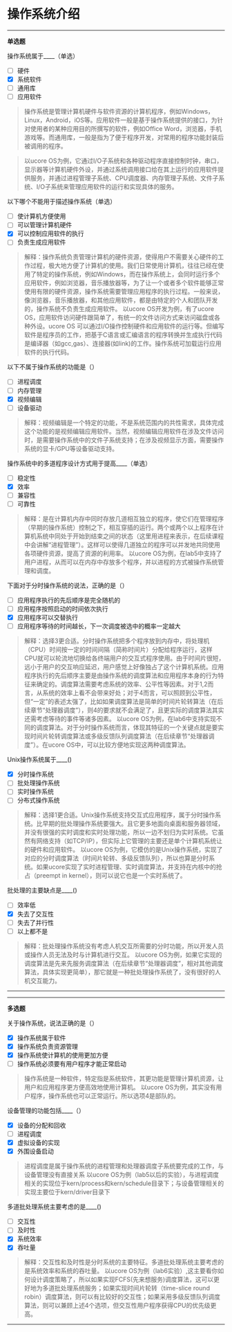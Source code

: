 # 操作系统介绍

---
**单选题**

操作系统属于____（单选）
- [ ] 硬件
- [x] 系统软件
- [ ] 通用库
- [ ] 应用软件

> 操作系统是管理计算机硬件与软件资源的计算机程序，例如Windows，Linux，Android，iOS等。应用软件一般是基于操作系统提供的接口，为针对使用者的某种应用目的所撰写的软件，例如Office Word，浏览器，手机游戏等。而通用库，一般是指为了便于程序开发，对常用的程序功能封装后被调用的程序。

> 以ucore OS为例，它通过I/O子系统和各种驱动程序直接控制时钟，串口，显示器等计算机硬件外设，并通过系统调用接口给在其上运行的应用软件提供服务，并通过进程管理子系统、CPU调度器、内存管理子系统、文件子系统、I/O子系统来管理应用软件的运行和实现具体的服务。


以下哪个不能用于描述操作系统（单选）
- [ ] 使计算机方便使用
- [ ] 可以管理计算机硬件
- [x] 可以控制应用软件的执行
- [ ] 负责生成应用软件

> 解释：操作系统负责管理计算机的硬件资源，使得用户不需要关心硬件的工作过程，极大地方便了计算机的使用。我们日常使用计算机，往往已经在使用了特定的操作系统，例如Windows，而在操作系统上，会同时运行多个应用软件，例如浏览器，音乐播放器等，为了让一个或者多个软件能够正常使用有限的硬件资源，操作系统需要管理应用程序的执行过程。一般来说，像浏览器，音乐播放器，和其他应用软件，都是由特定的个人和团队开发的，操作系统不负责生成应用软件。
> 以ucore OS开发为例，有了ucore OS，应用软件访问硬件跟简单了，有统一的文件访问方式来访问磁盘或各种外设。ucore OS 可以通过I/O操作控制硬件和应用软件的运行等。但编写软件是程序员的工作，把基于C语言或汇编语言的程序转换并生成执行代码是编译器（如gcc,gas）、连接器(如link)的工作。操作系统可加载运行应用软件的执行代码。

以下不属于操作系统的功能是（）
- [ ] 进程调度
- [ ] 内存管理
- [x] 视频编辑
- [ ] 设备驱动

> 解释：视频编辑是一个特定的功能，不是系统范围内的共性需求，具体完成这个功能的是视频编辑应用软件。当然，视频编辑应用软件在涉及文件访问时，是需要操作系统中的文件子系统支持；在涉及视频显示方面，需要操作系统的显卡/GPU等设备驱动支持。

操作系统中的多道程序设计方式用于提高____（单选）
- [ ] 稳定性
- [x] 效率
- [ ] 兼容性
- [ ] 可靠性

> 解释：是在计算机内存中同时存放几道相互独立的程序，使它们在管理程序（早期的操作系统）控制之下，相互穿插的运行。两个或两个以上程序在计算机系统中同处于开始到结束之间的状态（这里用进程来表示，在后续课程中会讲解“进程管理”）。这样可以使得几道独立的程序可以并发地共同使用各项硬件资源，提高了资源的利用率。
以ucore OS为例，在lab5中支持了用户进程，从而可以在内存中存放多个程序，并以进程的方式被操作系统管理和调度。

下面对于分时操作系统的说法，正确的是（）
- [ ] 应用程序执行的先后顺序是完全随机的
- [ ] 应用程序按照启动的时间依次执行
- [x] 应用程序可以交替执行
- [ ] 应用程序等待的时间越长，下一次调度被选中的概率一定越大

> 解释：选择3更合适。分时操作系统把多个程序放到内存中，将处理机（CPU）时间按一定的时间间隔（简称时间片）分配给程序运行，这样CPU就可以轮流地切换给各终端用户的交互式程序使用。由于时间片很短，远小于用户的交互响应延迟，用户感觉上好像独占了这个计算机系统。应用程序执行的先后顺序主要是由操作系统的调度算法和应用程序本身的行为特征来确定的。调度算法需要考虑系统的效率、公平性等因素。对于1,2而言，从系统的效率上看不会带来好处；对于4而言，可以照顾到公平性，但“一定”的表述太强了，比如如果调度算法是简单的时间片轮转算法（在后续章节“处理器调度”），则4的要求就不会满足了，且更实际的调度算法其实还需考虑等待的事件等诸多因素。
以ucore OS为例，在lab6中支持实现不同的调度算法。对于分时操作系统而言，体现其特征的一个关键点就是要实现时间片轮转调度算法或多级反馈队列调度算法（在后续章节“处理器调度”）。在ucore
 OS中，可以比较方便地实现这两种调度算法。

Unix操作系统属于____()
- [x] 分时操作系统
- [ ] 批处理操作系统
- [ ] 实时操作系统
- [ ] 分布式操作系统

> 解释：选择1更合适。Unix操作系统支持交互式应用程序，属于分时操作系统。比早期的批处理操作系统要强大。且它更多地面向桌面和服务器领域，并没有很强的实时调度和实时处理功能，所以一边不划归为实时系统。它虽然有网络支持（如TCP/IP），但实际上它管理的主要还是单个计算机系统让的硬件和应用软件。
以ucore OS为例，它模仿的是Unix操作系统，实现了对应的分时调度算法（时间片轮转、多级反馈队列），所以也算是分时系统。如果ucore实现了实时进程管理、实时调度算法，并支持在内核中的抢占（preempt in kernel），则可以说它也是一个实时系统了。

批处理的主要缺点是____()
- [ ] 效率低
- [x] 失去了交互性
- [ ] 失去了并行性
- [ ] 以上都不是

> 解释：批处理操作系统没有考虑人机交互所需要的分时功能，所以开发人员或操作人员无法及时与计算机进行交互。
以ucore OS为例，如果它实现的调度算法是先来先服务调度算法（在后续章节“处理器调度”，相对其他调度算法，具体实现更简单），那它就是一种批处理操作系统了，没有很好的人机交互能力。

---

---
**多选题**

关于操作系统，说法正确的是（）
- [x] 操作系统属于软件
- [x] 操作系统负责资源管理
- [x] 操作系统使计算机的使用更加方便
- [ ] 操作系统必须要有用户程序才能正常启动

> 操作系统是一种软件，特定指是系统软件，其更功能是管理计算机资源，让用户和应用程序更方便高效地使用计算机。
以ucore OS为例，其实没有用户程序，操作系统也可以正常运行。所以选项4是部队的。

设备管理的功能包括____（）
- [x] 设备的分配和回收
- [ ] 进程调度
- [x] 虚拟设备的实现
- [x] 外围设备启动

> 进程调度是属于操作系统的进程管理和处理器调度子系统要完成的工作，与设备管理没有直接关系
以ucore OS为例（lab5以后的实验），与进程调度相关的实现位于kern/process和kern/schedule目录下；与设备管理相关的实现主要位于kern/driver目录下

多道批处理系统主要考虑的是____()
- [ ] 交互性
- [ ] 及时性
- [x] 系统效率
- [x] 吞吐量

> 解释：交互性和及时性是分时系统的主要特征。多道批处理系统主要考虑的是系统效率和系统的吞吐量。
以ucore OS为例（lab6实验）,这主要看你如何设计调度策略了，所以如果实现FCFS(先来想服务)调度算法，这可以更好地为多道批处理系统服务；如果实现时间片轮转（time-slice round robin）调度算法，则可以有比较好的交互性；如果采用多级反馈队列调度算法，则可以兼顾上述4个选项，但交互性用户程序获得CPU的优先级更高。

---
